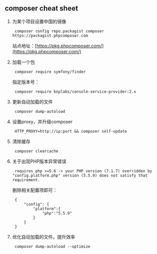 ## composer cheat sheet

1. 为某个项目设置中国的镜像

    	composer config repo.packagist composer https://packagist.phpcomposer.com
	
	站点地址：[https://pkg.phpcomposer.com/](https://pkg.phpcomposer.com/)

2. 加载一个包

    	composer require symfony/finder
	指定版本号：

		composer require knplabs/console-service-provider:2.x

3. 更新自动加载的文件
	
		composer dump-autoload

4. 设置proxy，并升级composer
	
		HTTP_PROXY=http://ip:port && composer self-update
5. 清除缓存

		composer clearcache
6. 关于出现PHP版本异常错误
	
		requires php >=5.6 -> your PHP version (7.1.7) overridden by "config.platform.php" version (5.5.9) does not satisfy that requirement.
	删除相关配置项即可：
		
		{
		    "config": {
		        "platform":{
		            "php":"5.5.9"
		        }
		    }
		}
7. 优化自动加载的文件，提升效率
	
		composer dump-autoload --optimize